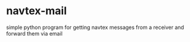 navtex-mail
===========

simple python program for getting navtex messages from a receiver and forward them via email